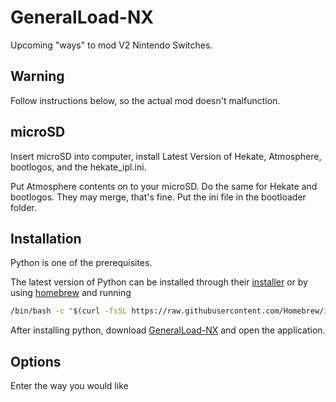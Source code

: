 # GeneralLoad-NX
Upcoming "ways" to mod V2 Nintendo Switches.

## Warning
Follow instructions below, so the actual mod doesn't malfunction.

## microSD
Insert microSD into computer, install Latest Version of Hekate, Atmosphere, bootlogos, and the hekate_ipl.ini.

Put Atmosphere contents on to your microSD.
Do the same for Hekate and bootlogos. They may merge, that's fine. Put the ini file in the bootloader folder.

## Installation
Python is one of the prerequisites.

The latest version of Python can be installed through their [installer](https://www.python.org/downloads/) or by using
[homebrew](https://brew.sh/) and running
```bash
/bin/bash -c "$(curl -fsSL https://raw.githubusercontent.com/Homebrew/install/HEAD/install.sh)"
```
After installing python, download [GeneralLoad-NX](https://github.com/LukeyWentToLuki/GeneralLoad-NX/tree/main) and open the application.

## Options
Enter the way you would like 



